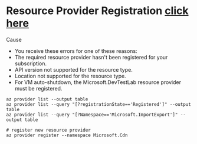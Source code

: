 
# Resource Provider Registration [click here](https://learn.microsoft.com/en-us/azure/azure-resource-manager/troubleshooting/error-register-resource-provider?tabs=azure-cli)

Cause
- You receive these errors for one of these reasons:
- The required resource provider hasn't been registered for your subscription.
- API version not supported for the resource type.
- Location not supported for the resource type.
- For VM auto-shutdown, the Microsoft.DevTestLab resource provider must be registered.


```
az provider list --output table
az provider list --query "[?registrationState=='Registered']" --output table
az provider list --query "[?Namespace=='Microsoft.ImportExport']" --output table

# register new resource provider
az provider register --namespace Microsoft.Cdn
```
